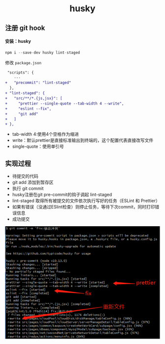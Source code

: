 <h1 align="center">husky</h1>

## 注册 git hook

#### 安装：husky
```js
npm i --save-dev husky lint-staged
```

修改 `package.json` 

```diff
 "scripts": {
    ···
+   "precommit": "lint-staged"
  },
+ "lint-staged": {
+   "src/**/*.{js,jsx}": [
+     "prettier --single-quote --tab-width 4 --write",
+     "eslint --fix",
+     "git add"
+   ]
+ },
```

- tab-width 4:使用4个空格作为缩进
- write：默认prettier是直接标准输出到终端的，这个配置代表直接改写文件
- single-quote：使用单引号
## 实现过程
- 待提交的代码
- git add 添加到暂存区
- 执行 git commit
- husky注册在git pre-commit的钩子调起 lint-staged
- lint-staged 取得所有被提交的文件依次执行写好的任务（ESLint 和 Prettier）
- 如果有错误（没通过ESlint检查）则停止任务，等待下次commit，同时打印错误信息
- 成功提交

<img src="https://github.com/wudlin/git/blob/master/git_husky.png" alt="提交截图"/>
